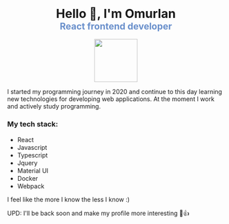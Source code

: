 <h1 style="text-align: center; margin: 0; padding-bottom: 0;"> Hello 👋, I'm Omurlan </h1>
<h2 style="text-align: center; margin-top: 0; padding: 0; color: #698fcb;"> React frontend developer </h2>
<img width="100" style="display: block; margin: 0 auto;" src="https://miro.medium.com/max/512/1*jA5lTgPRbyimsFNod7SlFQ.png"/>

I started my programming journey in 2020 and continue to this day learning 
new technologies for developing web applications. At the moment I work and actively study programming.

### My tech stack:

- React <img width="15" src="https://upload.wikimedia.org/wikipedia/commons/thumb/a/a7/React-icon.svg/1200px-React-icon.svg.png">
- Javascript <img width="15" src="https://upload.wikimedia.org/wikipedia/commons/thumb/9/99/Unofficial_JavaScript_logo_2.svg/800px-Unofficial_JavaScript_logo_2.svg.png"/>
- Typescript <img width="15" src="https://upload.wikimedia.org/wikipedia/commons/thumb/4/4c/Typescript_logo_2020.svg/1200px-Typescript_logo_2020.svg.png"/>
- Jquery <img width="15" src="https://t1.daumcdn.net/cfile/tistory/9992124D5B48CCC61E">
- Material UI <img width="15" src="https://mui.com/static/logo.png">
- Docker <img width="15" src="https://miro.medium.com/max/400/1*OARpkeBkn_Tw3vk8H769OQ.png">
- Webpack <img width="15" src="https://habrastorage.org/webt/k-/tm/2g/k-tm2gvbb_ky6gdrd-tzqrzjkf4.png">


<p>I feel like the more I know the less I know :)</p>

<p>UPD: I'll be back soon and make my profile more interesting 🙂👍</p>